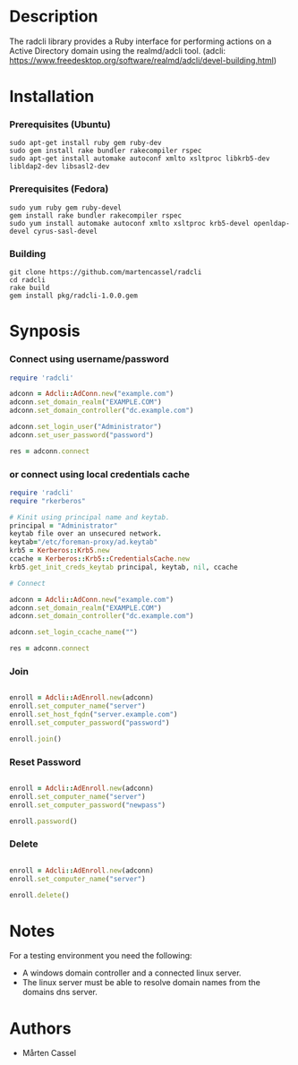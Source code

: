 # Description
The radcli library provides a Ruby interface for performing actions on a Active Directory domain using the realmd/adcli tool.
(adcli: https://www.freedesktop.org/software/realmd/adcli/devel-building.html)

# Installation


### Prerequisites (Ubuntu)
```
sudo apt-get install ruby gem ruby-dev
sudo gem install rake bundler rakecompiler rspec
sudo apt-get install automake autoconf xmlto xsltproc libkrb5-dev libldap2-dev libsasl2-dev
```

### Prerequisites (Fedora)
```
sudo yum ruby gem ruby-devel
gem install rake bundler rakecompiler rspec
sudo yum install automake autoconf xmlto xsltproc krb5-devel openldap-devel cyrus-sasl-devel
```

### Building
```
git clone https://github.com/martencassel/radcli
cd radcli
rake build
gem install pkg/radcli-1.0.0.gem
```

# Synposis

### Connect using username/password
```ruby
require 'radcli'

adconn = Adcli::AdConn.new("example.com")
adconn.set_domain_realm("EXAMPLE.COM")
adconn.set_domain_controller("dc.example.com")

adconn.set_login_user("Administrator")
adconn.set_user_password("password")

res = adconn.connect
```

### or connect using local credentials cache
```ruby
require 'radcli'
require "rkerberos"

# Kinit using principal name and keytab.
principal = "Administrator"
keytab file over an unsecured network.
keytab="/etc/foreman-proxy/ad.keytab"
krb5 = Kerberos::Krb5.new
ccache = Kerberos::Krb5::CredentialsCache.new
krb5.get_init_creds_keytab principal, keytab, nil, ccache

# Connect

adconn = Adcli::AdConn.new("example.com")
adconn.set_domain_realm("EXAMPLE.COM")
adconn.set_domain_controller("dc.example.com")

adconn.set_login_ccache_name("")

res = adconn.connect
```

### Join
```ruby

enroll = Adcli::AdEnroll.new(adconn)
enroll.set_computer_name("server")
enroll.set_host_fqdn("server.example.com")
enroll.set_computer_password("password")

enroll.join()
```

### Reset Password
```ruby

enroll = Adcli::AdEnroll.new(adconn)
enroll.set_computer_name("server")
enroll.set_computer_password("newpass")

enroll.password()

```

### Delete
```ruby

enroll = Adcli::AdEnroll.new(adconn)
enroll.set_computer_name("server")

enroll.delete()
```

# Notes
For a testing environment you need the following:

* A windows domain controller and a connected linux server.
* The linux server must be able to resolve domain names from the domains dns server.

# Authors
* Mårten Cassel
 
